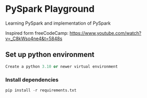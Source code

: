 # PySpark Playground

Learning PySpark and implementation of PySpark

Inspired form freeCodeCamp: https://www.youtube.com/watch?v=_C8kWso4ne4&t=5848s

## Set up python environment

```python
Create a python 3.10 or newer virtual environment 
```

### Install dependencies

```python
pip install -r requirements.txt
```
